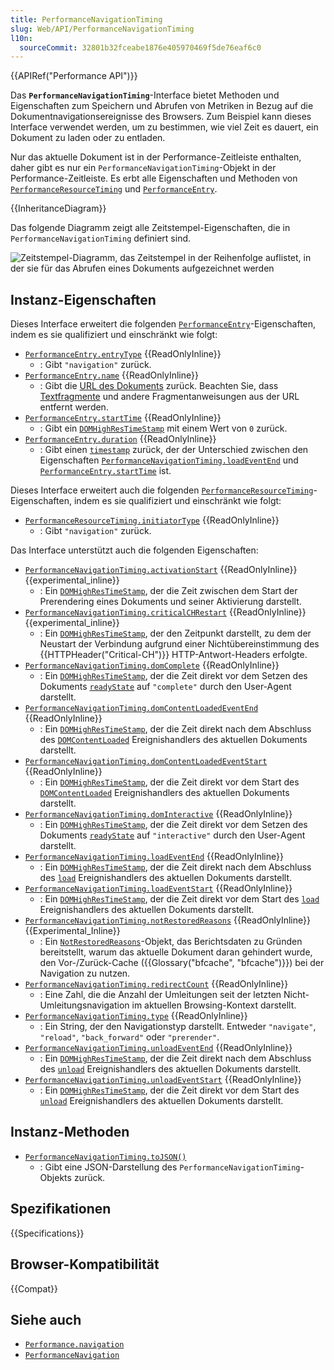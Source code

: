 ```yaml
---
title: PerformanceNavigationTiming
slug: Web/API/PerformanceNavigationTiming
l10n:
  sourceCommit: 32801b32fceabe1876e405970469f5de76eaf6c0
---
```


{{APIRef("Performance API")}}

Das **`PerformanceNavigationTiming`**-Interface bietet Methoden und Eigenschaften zum Speichern und Abrufen von Metriken in Bezug auf die Dokumentnavigationsereignisse des Browsers. Zum Beispiel kann dieses Interface verwendet werden, um zu bestimmen, wie viel Zeit es dauert, ein Dokument zu laden oder zu entladen.

Nur das aktuelle Dokument ist in der Performance-Zeitleiste enthalten, daher gibt es nur ein `PerformanceNavigationTiming`-Objekt in der Performance-Zeitleiste. Es erbt alle Eigenschaften und Methoden von [`PerformanceResourceTiming`](/de/docs/Web/API/PerformanceResourceTiming) und [`PerformanceEntry`](/de/docs/Web/API/PerformanceEntry).

{{InheritanceDiagram}}

Das folgende Diagramm zeigt alle Zeitstempel-Eigenschaften, die in `PerformanceNavigationTiming` definiert sind.

![Zeitstempel-Diagramm, das Zeitstempel in der Reihenfolge auflistet, in der sie für das Abrufen eines Dokuments aufgezeichnet werden](https://mdn.github.io/shared-assets/images/diagrams/api/performance/timestamp-diagram.svg)

## Instanz-Eigenschaften

Dieses Interface erweitert die folgenden [`PerformanceEntry`](/de/docs/Web/API/PerformanceEntry)-Eigenschaften, indem es sie qualifiziert und einschränkt wie folgt:

- [`PerformanceEntry.entryType`](/de/docs/Web/API/PerformanceEntry/entryType) {{ReadOnlyInline}}
  - : Gibt `"navigation"` zurück.
- [`PerformanceEntry.name`](/de/docs/Web/API/PerformanceEntry/name) {{ReadOnlyInline}}
  - : Gibt die [URL des Dokuments](/de/docs/Web/API/Document/URL) zurück.
    Beachten Sie, dass [Textfragmente](/de/docs/Web/URI/Fragment/Text_fragments) und andere Fragmentanweisungen aus der URL entfernt werden.
- [`PerformanceEntry.startTime`](/de/docs/Web/API/PerformanceEntry/startTime) {{ReadOnlyInline}}
  - : Gibt ein [`DOMHighResTimeStamp`](/de/docs/Web/API/DOMHighResTimeStamp) mit einem Wert von `0` zurück.
- [`PerformanceEntry.duration`](/de/docs/Web/API/PerformanceEntry/duration) {{ReadOnlyInline}}
  - : Gibt einen [`timestamp`](/de/docs/Web/API/DOMHighResTimeStamp) zurück, der der Unterschied zwischen den Eigenschaften [`PerformanceNavigationTiming.loadEventEnd`](/de/docs/Web/API/PerformanceNavigationTiming/loadEventEnd) und [`PerformanceEntry.startTime`](/de/docs/Web/API/PerformanceEntry/startTime) ist.

Dieses Interface erweitert auch die folgenden [`PerformanceResourceTiming`](/de/docs/Web/API/PerformanceResourceTiming)-Eigenschaften, indem es sie qualifiziert und einschränkt wie folgt:

- [`PerformanceResourceTiming.initiatorType`](/de/docs/Web/API/PerformanceResourceTiming/initiatorType) {{ReadOnlyInline}}
  - : Gibt `"navigation"` zurück.

Das Interface unterstützt auch die folgenden Eigenschaften:

- [`PerformanceNavigationTiming.activationStart`](/de/docs/Web/API/PerformanceNavigationTiming/activationStart) {{ReadOnlyInline}} {{experimental_inline}}
  - : Ein [`DOMHighResTimeStamp`](/de/docs/Web/API/DOMHighResTimeStamp), der die Zeit zwischen dem Start der Prerendering eines Dokuments und seiner Aktivierung darstellt.
- [`PerformanceNavigationTiming.criticalCHRestart`](/de/docs/Web/API/PerformanceNavigationTiming/criticalCHRestart) {{ReadOnlyInline}} {{experimental_inline}}
  - : Ein [`DOMHighResTimeStamp`](/de/docs/Web/API/DOMHighResTimeStamp), der den Zeitpunkt darstellt, zu dem der Neustart der Verbindung aufgrund einer Nichtübereinstimmung des {{HTTPHeader("Critical-CH")}} HTTP-Antwort-Headers erfolgte.
- [`PerformanceNavigationTiming.domComplete`](/de/docs/Web/API/PerformanceNavigationTiming/domComplete) {{ReadOnlyInline}}
  - : Ein [`DOMHighResTimeStamp`](/de/docs/Web/API/DOMHighResTimeStamp), der die Zeit direkt vor dem Setzen des Dokuments [`readyState`](/de/docs/Web/API/Document/readyState) auf `"complete"` durch den User-Agent darstellt.
- [`PerformanceNavigationTiming.domContentLoadedEventEnd`](/de/docs/Web/API/PerformanceNavigationTiming/domContentLoadedEventEnd) {{ReadOnlyInline}}
  - : Ein [`DOMHighResTimeStamp`](/de/docs/Web/API/DOMHighResTimeStamp), der die Zeit direkt nach dem Abschluss des [`DOMContentLoaded`](/de/docs/Web/API/Document/DOMContentLoaded_event) Ereignishandlers des aktuellen Dokuments darstellt.
- [`PerformanceNavigationTiming.domContentLoadedEventStart`](/de/docs/Web/API/PerformanceNavigationTiming/domContentLoadedEventStart) {{ReadOnlyInline}}
  - : Ein [`DOMHighResTimeStamp`](/de/docs/Web/API/DOMHighResTimeStamp), der die Zeit direkt vor dem Start des [`DOMContentLoaded`](/de/docs/Web/API/Document/DOMContentLoaded_event) Ereignishandlers des aktuellen Dokuments darstellt.
- [`PerformanceNavigationTiming.domInteractive`](/de/docs/Web/API/PerformanceNavigationTiming/domInteractive) {{ReadOnlyInline}}
  - : Ein [`DOMHighResTimeStamp`](/de/docs/Web/API/DOMHighResTimeStamp), der die Zeit direkt vor dem Setzen des Dokuments [`readyState`](/de/docs/Web/API/Document/readyState) auf `"interactive"` durch den User-Agent darstellt.
- [`PerformanceNavigationTiming.loadEventEnd`](/de/docs/Web/API/PerformanceNavigationTiming/loadEventEnd) {{ReadOnlyInline}}
  - : Ein [`DOMHighResTimeStamp`](/de/docs/Web/API/DOMHighResTimeStamp), der die Zeit direkt nach dem Abschluss des [`load`](/de/docs/Web/API/Window/load_event) Ereignishandlers des aktuellen Dokuments darstellt.
- [`PerformanceNavigationTiming.loadEventStart`](/de/docs/Web/API/PerformanceNavigationTiming/loadEventStart) {{ReadOnlyInline}}
  - : Ein [`DOMHighResTimeStamp`](/de/docs/Web/API/DOMHighResTimeStamp), der die Zeit direkt vor dem Start des [`load`](/de/docs/Web/API/Window/load_event) Ereignishandlers des aktuellen Dokuments darstellt.
- [`PerformanceNavigationTiming.notRestoredReasons`](/de/docs/Web/API/PerformanceNavigationTiming/notRestoredReasons) {{ReadOnlyInline}} {{Experimental_Inline}}
  - : Ein [`NotRestoredReasons`](/de/docs/Web/API/NotRestoredReasons)-Objekt, das Berichtsdaten zu Gründen bereitstellt, warum das aktuelle Dokument daran gehindert wurde, den Vor-/Zurück-Cache ({{Glossary("bfcache", "bfcache")}}) bei der Navigation zu nutzen.
- [`PerformanceNavigationTiming.redirectCount`](/de/docs/Web/API/PerformanceNavigationTiming/redirectCount) {{ReadOnlyInline}}
  - : Eine Zahl, die die Anzahl der Umleitungen seit der letzten Nicht-Umleitungsnavigation im aktuellen Browsing-Kontext darstellt.
- [`PerformanceNavigationTiming.type`](/de/docs/Web/API/PerformanceNavigationTiming/type) {{ReadOnlyInline}}
  - : Ein String, der den Navigationstyp darstellt. Entweder `"navigate"`, `"reload"`, `"back_forward"` oder `"prerender"`.
- [`PerformanceNavigationTiming.unloadEventEnd`](/de/docs/Web/API/PerformanceNavigationTiming/unloadEventEnd) {{ReadOnlyInline}}
  - : Ein [`DOMHighResTimeStamp`](/de/docs/Web/API/DOMHighResTimeStamp), der die Zeit direkt nach dem Abschluss des [`unload`](/de/docs/Web/API/Window/unload_event) Ereignishandlers des aktuellen Dokuments darstellt.
- [`PerformanceNavigationTiming.unloadEventStart`](/de/docs/Web/API/PerformanceNavigationTiming/unloadEventStart) {{ReadOnlyInline}}
  - : Ein [`DOMHighResTimeStamp`](/de/docs/Web/API/DOMHighResTimeStamp), der die Zeit direkt vor dem Start des [`unload`](/de/docs/Web/API/Window/unload_event) Ereignishandlers des aktuellen Dokuments darstellt.

## Instanz-Methoden

- [`PerformanceNavigationTiming.toJSON()`](/de/docs/Web/API/PerformanceNavigationTiming/toJSON)
  - : Gibt eine JSON-Darstellung des `PerformanceNavigationTiming`-Objekts zurück.

## Spezifikationen

{{Specifications}}

## Browser-Kompatibilität

{{Compat}}

## Siehe auch

- [`Performance.navigation`](/de/docs/Web/API/Performance/navigation)
- [`PerformanceNavigation`](/de/docs/Web/API/PerformanceNavigation)
